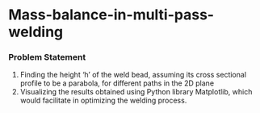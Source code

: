 # Mass-balance-in-multi-pass-welding

### Problem Statement
1. Finding the height ‘h’ of the weld bead, assuming its cross sectional profile to be a parabola, for different paths in the 2D plane 
2. Visualizing the results obtained using Python library Matplotlib, which would facilitate in optimizing the welding process.
